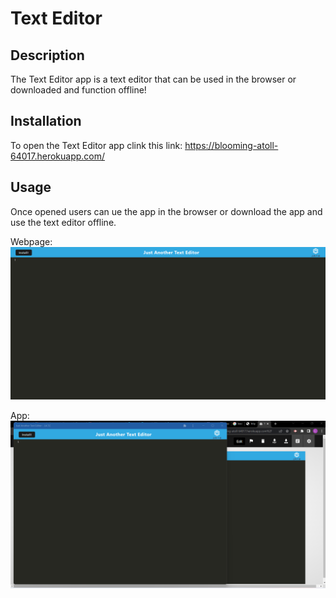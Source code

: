 #  Text Editor

## Description
The Text Editor app is a text editor that can be used in the browser or downloaded and function offline!


## Installation

To open the Text Editor app clink this link: https://blooming-atoll-64017.herokuapp.com/

## Usage
Once opened users can ue the app in the browser or download the app and use the text editor offline.

Webpage:
![webpage image](.//assets/images/screencapture.png)

App:
![app image](./assets/images/Screenshot-app.png)